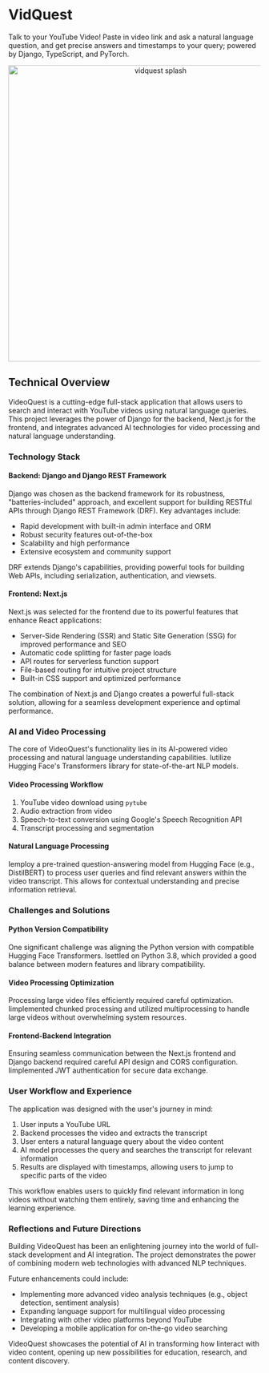 # VidQuest
Talk to your YouTube Video! Paste in video link and ask a natural language question, and get precise answers and timestamps to your query; powered by Django, TypeScript, and PyTorch.


<p align="center"> <img width="592" alt="vidquest splash" src="https://github.com/user-attachments/assets/6f9a4b5e-a109-40c3-9464-6b217e07b6e7"> </p>

## Technical Overview

VideoQuest is a cutting-edge full-stack application that allows users to search and interact with YouTube videos using natural language queries. This project leverages the power of Django for the backend, Next.js for the frontend, and integrates advanced AI technologies for video processing and natural language understanding.

### Technology Stack

#### Backend: Django and Django REST Framework

Django was chosen as the backend framework for its robustness, "batteries-included" approach, and excellent support for building RESTful APIs through Django REST Framework (DRF). Key advantages include:

- Rapid development with built-in admin interface and ORM
- Robust security features out-of-the-box
- Scalability and high performance
- Extensive ecosystem and community support

DRF extends Django's capabilities, providing powerful tools for building Web APIs, including serialization, authentication, and viewsets.

#### Frontend: Next.js

Next.js was selected for the frontend due to its powerful features that enhance React applications:

- Server-Side Rendering (SSR) and Static Site Generation (SSG) for improved performance and SEO
- Automatic code splitting for faster page loads
- API routes for serverless function support
- File-based routing for intuitive project structure
- Built-in CSS support and optimized performance

The combination of Next.js and Django creates a powerful full-stack solution, allowing for a seamless development experience and optimal performance.

### AI and Video Processing

The core of VideoQuest's functionality lies in its AI-powered video processing and natural language understanding capabilities. Iutilize Hugging Face's Transformers library for state-of-the-art NLP models.

#### Video Processing Workflow

1. YouTube video download using `pytube`
2. Audio extraction from video
3. Speech-to-text conversion using Google's Speech Recognition API
4. Transcript processing and segmentation

#### Natural Language Processing

Iemploy a pre-trained question-answering model from Hugging Face (e.g., DistilBERT) to process user queries and find relevant answers within the video transcript. This allows for contextual understanding and precise information retrieval.

### Challenges and Solutions

#### Python Version Compatibility

One significant challenge was aligning the Python version with compatible Hugging Face Transformers. Isettled on Python 3.8, which provided a good balance between modern features and library compatibility.

#### Video Processing Optimization

Processing large video files efficiently required careful optimization. Iimplemented chunked processing and utilized multiprocessing to handle large videos without overwhelming system resources.

#### Frontend-Backend Integration

Ensuring seamless communication between the Next.js frontend and Django backend required careful API design and CORS configuration. Iimplemented JWT authentication for secure data exchange.

### User Workflow and Experience

The application was designed with the user's journey in mind:

1. User inputs a YouTube URL
2. Backend processes the video and extracts the transcript
3. User enters a natural language query about the video content
4. AI model processes the query and searches the transcript for relevant information
5. Results are displayed with timestamps, allowing users to jump to specific parts of the video

This workflow enables users to quickly find relevant information in long videos without watching them entirely, saving time and enhancing the learning experience.

### Reflections and Future Directions

Building VideoQuest has been an enlightening journey into the world of full-stack development and AI integration. The project demonstrates the power of combining modern web technologies with advanced NLP techniques.

Future enhancements could include:

- Implementing more advanced video analysis techniques (e.g., object detection, sentiment analysis)
- Expanding language support for multilingual video processing
- Integrating with other video platforms beyond YouTube
- Developing a mobile application for on-the-go video searching

VideoQuest showcases the potential of AI in transforming how Iinteract with video content, opening up new possibilities for education, research, and content discovery.
